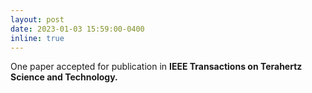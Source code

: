 ```yaml
---
layout: post
date: 2023-01-03 15:59:00-0400
inline: true
---
```


One paper accepted for publication in <strong> IEEE Transactions on Terahertz Science and Technology.<strong>
